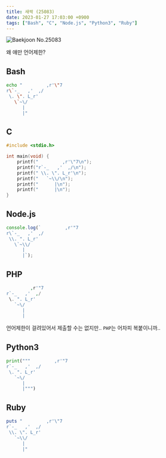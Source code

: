 ```yaml
---
title: 새싹 (25083)
date: 2023-01-27 17:03:00 +0900
tags: ["Bash", "C", "Node.js", "Python3", "Ruby"]
---
```


![Baekjoon No.25083](https://cdn.jsdelivr.net/gh/kimzuni/cdn/blog/baekjoon-25083.png)

왜 얘만 언어제한?

## Bash

```bash
echo "         ,r'\"7
r\`-_   ,'  ,/
 \. \". L_r'
   \`~\/
      |
      |"
```

## C

```c
#include <stdio.h>

int main(void) {
	printf("         ,r'\"7\n");
	printf("r`-_   ,'  ,/\n");
	printf(" \\. \". L_r'\n");
	printf("   `~\\/\n");
	printf("      |\n");
	printf("      |\n");
}
```

## Node.js

```javascript
console.log(`         ,r'"7
r\`-_   ,'  ,/
 \\. ". L_r'
   \`~\\/
      |
      |`);
```

## PHP

```php
         ,r'"7
r`-_   ,'  ,/
 \. ". L_r'
   `~\/
      |
      |
```

언어제한이 걸려있어서 제출할 수는 없지만.. `PHP`는 어차피 복붙이니까..

## Python3

```python
print("""         ,r'"7
r`-_   ,'  ,/
 \. ". L_r'
   `~\/
      |
      |""")
```

## Ruby

```ruby
puts "         ,r'\"7
r`-_   ,'  ,/
 \\. \". L_r'
   `~\\/
      |
      |"
```
